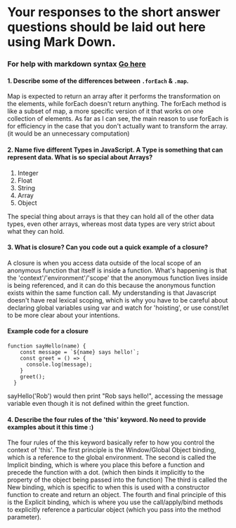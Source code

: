 # Your responses to the short answer questions should be laid out here using Mark Down.
### For help with markdown syntax [Go here](https://github.com/adam-p/markdown-here/wiki/Markdown-Cheatsheet)

#### 1. Describe some of the differences between `.forEach` & `.map`.

Map is expected to return an array after it performs the transformation on the elements, while forEach doesn't return anything. The forEach method is like a subset of map, a more specific version of it that works on one collection of elements. As far as I can see, the main reason to use forEach is for efficiency in the case that you don't actually want to transform the array. (it would be an unnecessary computation)

#### 2. Name five different Types in JavaScript. A Type is something that can represent data. What is so special about Arrays?

1. Integer
2. Float
3. String
4. Array
5. Object

The special thing about arrays is that they can hold all of the other data types, even other arrays, whereas most data types are very strict about what they can hold.

#### 3. What is closure? Can you code out a quick example of a closure?

A closure is when you access data outside of the local scope of an anonymous function that itself is inside a function. What's happening is that the 'context'/'environment'/'scope' that the anonymous function lives inside is being referenced, and it can do this because the anonymous function exists within the same function call. My understanding is that Javascript doesn't have real lexical scoping, which is why you have to be careful about declaring global variables using var and watch for 'hoisting', or use const/let to be more clear about your intentions.

#### Example code for a closure

```
function sayHello(name) {
    const message = `${name} says hello!`;
    const greet = () => {
      console.log(message);
    }
    greet();
  }
```
sayHello('Rob') would then print "Rob says hello!", accessing the message variable even though it is not defined within the greet function.

#### 4. Describe the four rules of the 'this' keyword. No need to provide examples about it this time :)

The four rules of the this keyword basically refer to how you control the context of 'this'. The first principle is the Window/Global Object binding, which is a reference to the global environment. The second is called the Implicit binding, which is where you place this before a function and precede the function with a dot. (which then binds it implicitly to the property of the object being passed into the function) The third is called the New binding, which is specific to when this is used with a constructor function to create and return an object. The fourth and final principle of this is the Explicit binding, which is where you use the call/apply/bind methods to explicitly reference a particular object (which you pass into the method parameter).
